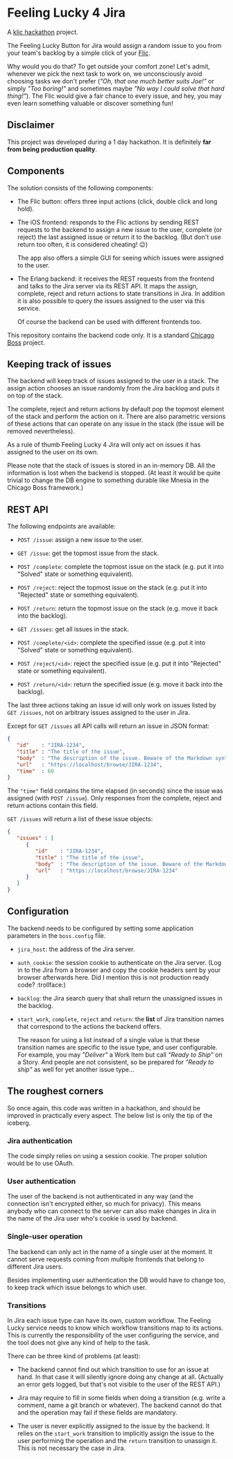 # Feeling Lucky 4 Jira

A [klic hackathon](http://www.klarnahackathons.com/klic/) project.

The Feeling Lucky Button for Jira would assign a random issue to you
from your team's backlog by a simple click of your
[Flic](http://www.flic.io/).

Why would you do that? To get outside your comfort zone! Let's admit,
whenever we pick the next task to work on, we unconsciously avoid
choosing tasks we don't prefer (_"Oh, that one much better suits
Joe!"_ or simply _"Too boring!"_ and sometimes maybe _"No way I could
solve that hard thing!"_). The Flic would give a fair chance to every
issue, and hey, you may even learn something valuable or discover
something fun!

## Disclaimer

This project was developed during a 1 day hackathon. It is definitely
**far from being production quality**.

## Components

The solution consists of the following components:

* The Flic button: offers three input actions (click, double click and
  long hold).

* The iOS frontend: responds to the Flic actions by sending REST
  requests to the backend to assign a new issue to the user, complete
  (or reject) the last assigned issue or return it to the
  backlog. (But don't use return too often, it is considered cheating!
  :wink:)

  The app also offers a simple GUI for seeing which issues were
  assigned to the user.

* The Erlang backend: it receives the REST requests from the frontend
  and talks to the Jira server via its REST API. It maps the assign,
  complete, reject and return actions to state transitions in Jira. In
  addition it is also possible to query the issues assigned to the
  user via this service.

  Of course the backend can be used with different frontends too.

This repository contains the backend code only. It is a standard
[Chicago Boss](http://chicagoboss.org/) project.

## Keeping track of issues

The backend will keep track of issues assigned to the user in a
stack. The assign action chooses an issue randomly from the Jira
backlog and puts it on top of the stack.

The complete, reject and return actions by default pop the topmost
element of the stack and perform the action on it. There are also
parametric versions of these actions that can operate on any issue in
the stack (the issue will be removed nevertheless).

As a rule of thumb Feeling Lucky 4 Jira will only act on issues it has
assigned to the user on its own.

Please note that the stack of issues is stored in an in-memory DB. All
the information is lost when the backend is stopped. (At least it
would be quite trivial to change the DB engine to something durable
like Mnesia in the Chicago Boss framework.)

## REST API

The following endpoints are available:

* `POST /issue`: assign a new issue to the user.

* `GET /issue`: get the topmost issue from the stack.

* `POST /complete`: complete the topmost issue on the stack (e.g. put
  it into "Solved" state or something equivalent).

* `POST /reject`: reject the topmost issue on the stack (e.g. put it
  into "Rejected" state or something equivalent).

* `POST /return`: return the topmost issue on the stack (e.g. move it
  back into the backlog).

* `GET /issues`: get all issues in the stack.

* `POST /complete/<id>`: complete the specified issue (e.g. put it
  into "Solved" state or something equivalent).

* `POST /reject/<id>`: reject the specified issue (e.g. put it into
  "Rejected" state or something equivalent).

* `POST /return/<id>`: return the specified issue (e.g. move it back
  into the backlog).

The last three actions taking an issue id will only work on issues
listed by `GET /issues`, not on arbitrary issues assigned to the user
in Jira.

Except for `GET /issues` all API calls will return an issue in JSON
format:

```json
{
   "id"    : "JIRA-1234",
   "title" : "The title of the issue",
   "body"  : "The description of the issue. Beware of the Markdown syntax!",
   "url"   : "https://localhost/browse/JIRA-1234",
   "time"  : 60
}
```

The `"time"` field contains the time elapsed (in seconds) since the
issue was assigned (with `POST /issue`). Only responses from the
complete, reject and return actions contain this field.

`GET /issues` will return a list of these issue objects:

```json
{
   "issues" : [
      {
         "id"    : "JIRA-1234",
         "title" : "The title of the issue",
         "body"  : "The description of the issue. Beware of the Markdown syntax!",
         "url"   : "https://localhost/browse/JIRA-1234"
      }
   ]
}
```

## Configuration

The backend needs to be configured by setting some application
parameters in the `boss.config` file.

* `jira_host`: the address of the Jira server.

* `auth_cookie`: the session cookie to authenticate on the Jira
  server. (Log in to the Jira from a browser and copy the cookie
  headers sent by your browser afterwards here. Did I mention this is
  not production ready code? :trollface:)

* `backlog`: the Jira search query that shall return the unassigned
  issues in the backlog.

* `start_work`, `complete`, `reject` and `return`: the **list** of
  Jira transition names that correspond to the actions the backend
  offers.

  The reason for using a list instead of a single value is that these
  transition names are specific to the issue type, and user
  configurable. For example, you may _"Deliver"_ a Work Item but call
  _"Ready to Ship"_ on a Story. And people are not consistent, so be
  prepared for _"Ready to ship"_ as well for yet another issue type...

## The roughest corners

So once again, this code was written in a hackathon, and should be
improved in practically every aspect. The below list is only the tip
of the iceberg.

### Jira authentication

The code simply relies on using a session cookie. The proper solution
would be to use OAuth.

### User authentication

The user of the backend is not authenticated in any way (and the
connection isn't encrypted either, so much for privacy). This means
anybody who can connect to the server can also make changes in Jira in
the name of the Jira user who's cookie is used by backend.

### Single-user operation

The backend can only act in the name of a single user at the
moment. It cannot serve requests coming from multiple frontends that
belong to different Jira users.

Besides implementing user authentication the DB would have to change
too, to keep track which issue belongs to which user.

### Transitions

In Jira each issue type can have its own, custom workflow. The Feeling
Lucky service needs to know which workflow transitions map to its
actions. This is currently the responsibility of the user configuring
the service, and the tool does not give any kind of help to the task.

There can be three kind of problems (at least):

* The backend cannot find out which transition to use for an issue at
  hand. In that case it will silently ignore doing any change at
  all. (Actually an error gets logged, but that's not visible to the
  user of the REST API.)

* Jira may require to fill in some fields when doing a transition
  (e.g. write a comment, name a git branch or whatever). The backend
  cannot do that and the operation may fail if these fields are
  mandatory.

* The user is never explicitly assigned to the issue by the
  backend. It relies on the `start_work` transition to implicitly
  assign the issue to the user performing the operation and the
  `return` transition to unassign it. This is not necessary the case
  in Jira.

